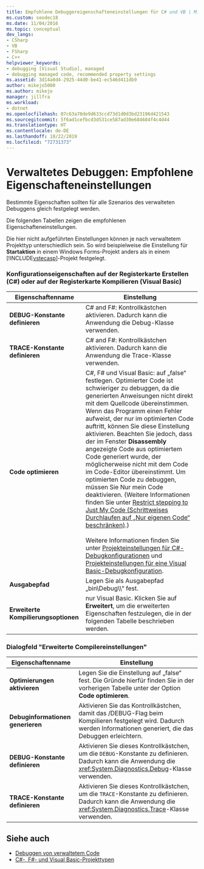 ```yaml
---
title: Empfohlene Debuggereigenschafteneinstellungen für C# und VB | Microsoft-Dokumentation
ms.custom: seodec18
ms.date: 11/04/2016
ms.topic: conceptual
dev_langs:
- CSharp
- VB
- FSharp
- C++
helpviewer_keywords:
- debugging [Visual Studio], managed
- debugging managed code, recommended property settings
ms.assetid: 3d14a8d4-2925-44d0-be41-ec546d411db9
author: mikejo5000
ms.author: mikejo
manager: jillfra
ms.workload:
- dotnet
ms.openlocfilehash: 07c63a70de9d633ccd73d1d0d3bd23196d421543
ms.sourcegitcommit: 5f6ad1cefbcd3d531ce587ad30e684684f4c4d44
ms.translationtype: HT
ms.contentlocale: de-DE
ms.lasthandoff: 10/22/2019
ms.locfileid: "72731373"
---
```

# <a name="managed-debugging-recommended-property-settings"></a>Verwaltetes Debuggen: Empfohlene Eigenschafteneinstellungen
Bestimmte Eigenschaften sollten für alle Szenarios des verwalteten Debuggens gleich festgelegt werden.

 Die folgenden Tabellen zeigen die empfohlenen Eigenschafteneinstellungen.

 Die hier nicht aufgeführten Einstellungen können je nach verwaltetem Projekttyp unterschiedlich sein. So wird beispielweise die Einstellung für **Startaktion** in einem Windows Forms-Projekt anders als in einem [!INCLUDE[vstecasp](../code-quality/includes/vstecasp_md.md)]-Projekt festgelegt.

### <a name="configuration-properties-on-the-build-c-or-compile-visual-basic-tab"></a>Konfigurationseigenschaften auf der Registerkarte Erstellen (C#) oder auf der Registerkarte Kompilieren (Visual Basic)

|**Eigenschaftenname**|**Einstellung**|
|-----------------------|-----------------|
|**DEBUG-Konstante definieren**|C# and F#: Kontrollkästchen aktivieren. Dadurch kann die Anwendung die Debug-Klasse verwenden.|
|**TRACE-Konstante definieren**|C# and F#: Kontrollkästchen aktivieren. Dadurch kann die Anwendung die Trace-Klasse verwenden.|
|**Code optimieren**|C#, F# und Visual Basic: auf „false“ festlegen. Optimierter Code ist schwieriger zu debuggen, da die generierten Anweisungen nicht direkt mit dem Quellcode übereinstimmen. Wenn das Programm einen Fehler aufweist, der nur im optimierten Code auftritt, können Sie diese Einstellung aktivieren. Beachten Sie jedoch, dass der im Fenster **Disassembly** angezeigte Code aus optimiertem Code generiert wurde, der möglicherweise nicht mit dem Code im Code-Editor übereinstimmt. Um optimierten Code zu debuggen, müssen Sie Nur mein Code deaktivieren. (Weitere Informationen finden Sie unter [Restrict stepping to Just My Code (Schrittweises Durchlaufen auf „Nur eigenen Code“ beschränken)](../debugger/navigating-through-code-with-the-debugger.md#BKMK_Restrict_stepping_to_Just_My_Code).)<br /><br /> Weitere Informationen finden Sie unter [Projekteinstellungen für C#-Debugkonfigurationen](../debugger/project-settings-for-csharp-debug-configurations.md) und [Projekteinstellungen für eine Visual Basic-Debugkonfiguration](../debugger/project-settings-for-a-visual-basic-debug-configuration.md).|
|**Ausgabepfad**|Legen Sie als Ausgabepfad „bin\Debug\\\“ fest.|
|**Erweiterte Kompilierungsoptionen**|nur Visual Basic. Klicken Sie auf **Erweitert**, um die erweiterten Eigenschaften festzulegen, die in der folgenden Tabelle beschrieben werden.|

### <a name="advanced-compiler-settings-dialog-box"></a>Dialogfeld "Erweiterte Compilereinstellungen"

|**Eigenschaftenname**|**Einstellung**|
|-----------------------|-----------------|
|**Optimierungen aktivieren**|Legen Sie die Einstellung auf „false“ fest. Die Gründe hierfür finden Sie in der vorherigen Tabelle unter der Option **Code optimieren**.|
|**Debuginformationen generieren**|Aktivieren Sie das Kontrollkästchen, damit das /DEBUG-Flag beim Kompilieren festgelegt wird. Dadurch werden Informationen generiert, die das Debuggen erleichtern.|
|**DEBUG-Konstante definieren**|Aktivieren Sie dieses Kontrollkästchen, um die `DEBUG`-Konstante zu definieren. Dadurch kann die Anwendung die <xref:System.Diagnostics.Debug>-Klasse verwenden.|
|**TRACE-Konstante definieren**|Aktivieren Sie dieses Kontrollkästchen, um die `TRACE`-Konstante zu definieren. Dadurch kann die Anwendung die <xref:System.Diagnostics.Trace>-Klasse verwenden.|

## <a name="see-also"></a>Siehe auch
- [Debuggen von verwaltetem Code](../debugger/debugging-managed-code.md)
- [C#-, F#- und Visual Basic-Projekttypen](../debugger/debugging-preparation-csharp-f-hash-and-visual-basic-project-types.md)